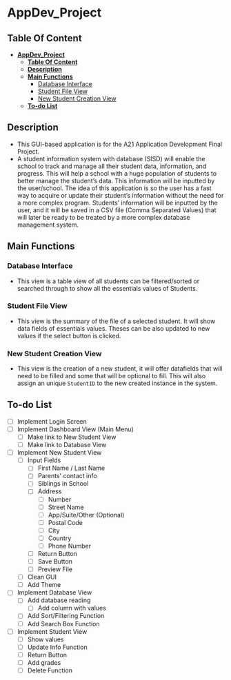 # **AppDev_Project**

## **Table Of Content**

- [**AppDev_Project**](#appdev_project)
  - [**Table Of Content**](#table-of-content)
  - [**Description**](#description)
  - [**Main Functions**](#main-functions)
    - [Database Interface](#database-interface)
    - [Student File View](#student-file-view)
    - [New Student Creation View](#new-student-creation-view)
  - [**To-do List**](#to-do-list)

## **Description**

- This GUI-based application is for the A21 Application Development Final Project.
- A student information system with database (SISD) will enable the school to track and manage all their student data, information, and progress. This will help a school with a huge population of students to better manage the student’s data. This information will be inputted by the user/school. The idea of this application is so the user has a fast way to acquire or update their student’s information without the need for a more complex program. Students’ information will be inputted by the user, and it will be saved in a CSV file (Comma Separated Values) that will later be ready to be treated by a more complex database management system.

## **Main Functions**

### Database Interface

- This view is a table view of all students can be filtered/sorted or searched through to show all the essentials values of Students.

### Student File View

- This view is the summary of the file of a selected student. It will show data fields of essentials values. Theses can be also updated to new values if the select button is clicked.

### New Student Creation View

- This view is the creation of a new student, it will offer datafields that will need to be filled and some that will be optional to fill. This will also assign an unique `StudentID` to the new created instance in the system.

## **To-do List**

- [ ] Implement Login Screen
- [ ] Implement Dashboard View (Main Menu)
  - [ ] Make link to New Student View
  - [ ] Make link to Database View
- [ ] Implement New Student View
  - [ ] Input Fields
    - [ ] First Name / Last Name
    - [ ] Parents' contact info
    - [ ] Siblings in School
    - [ ] Address
      - [ ] Number
      - [ ] Street Name
      - [ ] App/Suite/Other (Optional)
      - [ ] Postal Code
      - [ ] City
      - [ ] Country
      - [ ] Phone Number
    - [ ] Return Button
    - [ ] Save Button
    - [ ] Preview File
  - [ ] Clean GUI
  - [ ] Add Theme
- [ ] Implement Database View
  - [ ] Add database reading
    - [ ] Add column with values
  - [ ] Add Sort/Filtering Function
  - [ ] Add Search Box Function
- [ ] Implement Student View
  - [ ] Show values
  - [ ] Update Info Function
  - [ ] Return Button
  - [ ] Add grades
  - [ ] Delete Function
